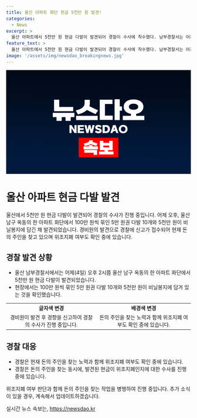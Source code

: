 ```yaml
---
title: 울산 아파트 화단 현금 5천만 원 발견!
categories:
  - News
excerpt: >
  울산 아파트에서 5천만 원 현금 다발이 발견되어 경찰이 수사에 착수했다. 남부경찰서는 어제 오후 2시쯤 울산 남구 옥동의 아파트 화단에서 100만 원씩 묶인 5만 원권 다발 10개와 5천만 원이 비닐봉지에 담긴 채 보관돼 있었으며, 경비원이 발견 후 회장에게 신고했고 경찰에 의해 수사 중이다. 주인 찾기와 위조 지폐 여부 확인에 노력하고 있다.
feature_text: >
  울산 아파트에서 5천만 원 현금 다발이 발견되어 경찰이 수사에 착수했다. 남부경찰서는 어제 오후 2시쯤 울산 남구 옥동의 아파트 화단에서 100만 원씩 묶인 5만 원권 다발 10개와 5천만 원이 비닐봉지에 담긴 채 보관돼 있었으며, 경비원이 발견 후 회장에게 신고했고 경찰에 의해 수사 중이다. 주인 찾기와 위조 지폐 여부 확인에 노력하고 있다.
image: '/assets/img/newsdao_breakingnews.jpg'
---
```


<p><img src="/assets/img/newsdao_breakingnews.jpg" alt="ranknews 속보" /></p>

<h1>울산 아파트 현금 다발 발견</h1>

<p data-ke-size="size16">울산에서 5천만 원 현금 다발이 발견되어 경찰의 수사가 진행 중입니다. 어제 오후, 울산 남구 옥동의 한 아파트 화단에서 100만 원씩 묶인 5만 원권 다발 10개와 5천만 원이 비닐봉지에 담긴 채 발견되었습니다. 경비원의 발견으로 경찰에 신고가 접수되어 현재 돈의 주인을 찾고 있으며 위조지폐 여부도 확인 중에 있습니다.</p>

<h2 data-ke-size="size26">경찰 발견 상황</h2>

<ul>
<li>울산 남부경찰서에서는 어제(4일) 오후 2시쯤 울산 남구 옥동의 한 아파트 화단에서 5천만 원 현금 다발이 발견되었습니다.</li>
<li>현장에서는 100만 원씩 묶인 5만 원권 다발 10개와 5천만 원이 비닐봉지에 담겨 있는 것을 확인했습니다.</li>
</ul>

<table>
  <tr>
    <td style="text-align: center; height: 17px;"><b>글자색 변경</b></td>
    <td style="text-align: center; height: 17px;"><b>배경색 변경</b></td>
  </tr>
  <tr>
    <td style="text-align: center;">경비원이 발견 후 경향을 신고하여 경찰의 수사가 진행 중입니다.</td>
    <td style="text-align: center;">돈의 주인을 찾는 노력과 함께 위조지폐 여부도 확인 중에 있습니다.</td>
  </tr>
</table>

<h2 data-ke-size="size26">경찰 대응</h2>

<ul>
<li>경찰은 현재 돈의 주인을 찾는 노력과 함께 위조지폐 여부도 확인 중에 있습니다.</li>
<li>경찰은 돈의 주인을 찾는 동시에, 발견된 현금이 위조지폐인지에 대한 수사를 진행 중에 있습니다.</li>
</ul>

<p data-ke-size="size16">위조지폐 여부 판단과 함께 돈의 주인을 찾는 작업을 병행하여 진행 중입니다. 추가 소식이 있을 경우, 계속해서 업데이트하겠습니다.</p>
실시간 뉴스 속보는, <a href="https://newsdao.kr" rel="dofollow">https://newsdao.kr</a>


